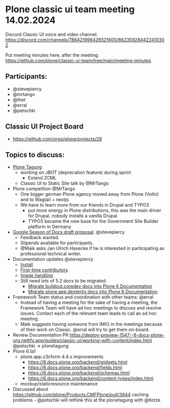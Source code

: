 # Plone classic ui team meeting 14.02.2024

Discord Classic UI voice and video channel:
https://discord.com/channels/786421998426521600/862359284422410302

Put meeting minutes here, after the meeting: https://github.com/plone/classic-ui-team/tree/main/meeting-minutes

## Participants:
-   @stevepiercy
-   @mrtango
-   @thet
-   @erral
-   @petschki

## Classic UI Project Board

-   https://github.com/orgs/plone/projects/28

## Topics to discuss:

-   [Plone Tagung](https://plonetagung.de/2024/)
    -   working on JBOT (deprecation feature) during sprint
        - Extend ZCML
    -   Classic UI to Static Site talk by @MrTango
-   Plone competition @MrTango 
    -   One bigger german Plone agency moved away from Plone (Volto) and to Wagtail + nextjs
    -   We have to learn more from our friends in Drupal and TYPO3
        - put more energy in Plone distributions, this was the main driver for Drupal, nobody installs a vanilla Drupal
        - TYPO3 became the new base for the Government Site Builder platform in Germany     
-   [Google Season of Docs draft proposal](https://gist.github.com/stevepiercy/ae3b0ef94e4e92f496a03c2f2df97e03). @stevepiercy
    -   Feedback wanted.
    -   Stipends available for participants.
    -   @Maik asks Jan Ulrich Hasecke if he is interested in participating as professional technical writer.
-   Documentation updates @stevepiercy
    -   [Install](https://6.docs.plone.org/install/index.html)
    -   [First-time contributors](https://6.docs.plone.org/contributing/first-time.html)
    -   [Image handling](https://6.docs.plone.org/classic-ui/images.html#scaling-mode)
    -   Still need lots of 5.2 docs to be migrated.
        -   [Migrate buildout.coredev docs into Plone 6 Documentation](https://github.com/plone/documentation/issues/1486)
        -   [Migrate plone.app.dexterity docs into Plone 6 Documentation](https://github.com/plone/documentation/issues/1445)
-   Framework Team status and coordination with other teams: @erral
    -   Instead of having a meeting for the sake of having a meeting, the Framework Team will have ad hoc meetings to discuss and resolve issues. Contact each of the relevant team leads to call an ad hoc meeting.
    -   Maik suggests having someone from IMIO in the meetings because of their work on Classic. @erral will try to get them on-board.
-   Review Documentation PR https://deploy-preview-1547--6-docs-plone-org.netlify.app/guides/classic-ui/working-with-content/index.html @petschki -> plonetagung
-   Plone 6.1a1
    -   plone.app.z3cform 4.4.x improvements
        -   https://6.docs.plone.org/backend/widgets.html
        -   https://6.docs.plone.org/backend/fields.html
        -   https://6.docs.plone.org/backend/schemas.html
        -   https://6.docs.plone.org/backend/content-types/index.html
    -   mockup/staticresource maintenance
-   Discussed about https://github.com/plone/Products.CMFPlone/pull/3844 caching problems - @petschki will rethink this at the plonetagung with @tlotze

